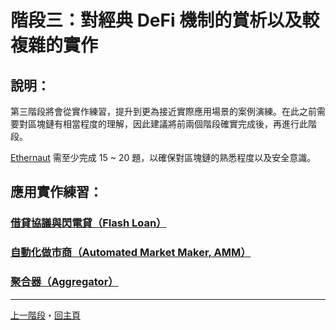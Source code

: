 # 階段三：對經典 DeFi 機制的賞析以及較複雜的實作

## 說明：
第三階段將會從實作練習，提升到更為接近實際應用場景的案例演練。在此之前需要對區塊鏈有相當程度的理解，因此建議將前兩個階段確實完成後，再進行此階段。


[Ethernaut](https://ethernaut.openzeppelin.com/) 需至少完成 15 ~ 20 題，以確保對區塊鏈的熟悉程度以及安全意識。

## 應用實作練習：
### [借貸協議與閃電貸（Flash Loan）](./flash-loan.md)
### [自動化做市商（Automated Market Maker, AMM）](./AMM.md)
### [聚合器（Aggregator）](./aggregator.md)

---
[上一階段](../section2/README.md)・[回主頁](../README.md)
